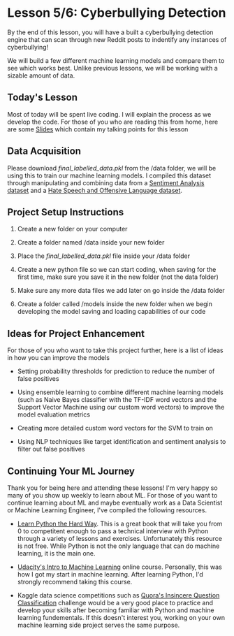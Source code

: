 # Lesson 5/6: Cyberbullying Detection

By the end of this lesson, you will have a built a cyberbullying detection engine that can scan through new Reddit posts to indentify any instances of cyberbullying!

We will build a few different machine learning models and compare them to see which works best. Unlike previous lessons, we will be working with a sizable amount of data.

## Today's Lesson

Most of today will be spent live coding. I will explain the process as we develop the code. For those of you who are reading this from home, here are some [Slides](https://docs.google.com/presentation/d/1uVqrmI_sfsbPCLZ8EOGanNYvUeCE_e0FgVxZBYvfZSk/edit?usp=sharing) which contain my talking points for this lesson

## Data Acquisition

Please download _final_labelled_data.pkl_ from the /data folder, we will be using this to train our machine learning models. I compiled this dataset through manipulating and combining data from a [Sentiment Analysis dataset](https://www.kaggle.com/kazanova/sentiment140) and a [Hate Speech and Offensive Language dataset](https://github.com/t-davidson/hate-speech-and-offensive-language/tree/master/data).

## Project Setup Instructions

1. Create a new folder on your computer

2. Create a folder named /data inside your new folder

3. Place the _final_labelled_data.pkl_ file inside your /data folder

4. Create a new python file so we can start coding, when saving for the first time, make sure you save it in the new folder (not the data folder)

5. Make sure any more data files we add later on go inside the /data folder

6. Create a folder called /models inside the new folder when we begin developing the model saving and loading capabilities of our code



## Ideas for Project Enhancement

For those of you who want to take this project further, here is a list of ideas in how you can improve the models

- Setting probability thresholds for prediction to reduce the number of false positives

- Using ensemble learning to combine different machine learning models (such as Naive Bayes classifier with the TF-IDF word vectors and the Support Vector Machine using our custom word vectors) to improve the model evaluation metrics

- Creating more detailed custom word vectors for the SVM to train on

- Using NLP techniques like target identification and sentiment analysis to filter out false positives

## Continuing Your ML Journey

Thank you for being here and attending these lessons! I'm very happy so many of you show up weekly to learn about ML. For those of you want to continue learning about ML and maybe eventually work as a Data Scientist or Machine Learning Engineer, I've compiled the following resources.

- [Learn Python the Hard Way](https://learnpythonthehardway.org/). This is a great book that will take you from 0 to competitent enough to pass a technical interview with Python through a variety of lessons and exercises. Unfortunately this resource is not free. While Python is not the only language that can do machine learning, it is the main one.

- [Udacity's Intro to Machine Learning](https://www.udacity.com/course/intro-to-machine-learning--ud120) online course. Personally, this was how I got my start in machine learning. After learning Python, I'd strongly recommend taking this course.

- Kaggle data science competitions such as [Quora's Insincere Question Classification](https://www.kaggle.com/c/quora-insincere-questions-classification/discussion) challenge would be a very good place to practice and develop your skills after becoming familiar with Python and machine learning fundementals. If this doesn't interest you, working on your own machine learning side project serves the same purpose.
